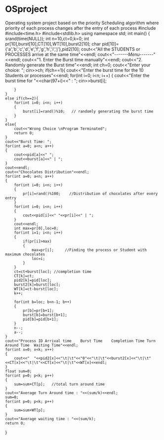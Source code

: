 # OSproject
Operating system project based on the priority Scheduling algorithm where priority of each process changes after the entry of each process
#include<iostream>
#include<time.h>
#include<stdlib.h>
using namespace std;
int main()
{
	srand(time(NULL));
	int n=10,ct=0,k=0;
	int pr[10],burst[10],CT[10],WT[10],burst2[10];
	char pid[10]={'a','b','c','d','e','f','g','h','i','j'},pid2[10];
	cout<<"All the STUDENTS or PROCESSES arrive at the same time"<<endl;
	cout<<"*-------Menu-------*"<<endl;
	cout<<"1. Enter the Burst time manually"<<endl;
	cout<<"2. Randomly generate the Burst time"<<endl;
	int ch=0;
	cout<<"Enter your choice: ";
	cin>>ch;
	if(ch==1){
		cout<<"Enter the burst time for the 10 Students or processes"<<endl;
		for(int i=0; i<n; i++)
		{
			cout<<"Enter the burst time for "<<char(97+i)<<" : ";
			cin>>burst[i];
		
		}
	}
	else if(ch==2){
		for(int i=0; i<n; i++)
		{
			burst[i]=rand()%10;   // randomly generating the burst time
		}
	}
	else{
		cout<<"Wrong Choice \nProgram Terminated";
		return 0;
	}
	cout<<"Burst Time: ";
	for(int a=0; a<n; a++)
	{
		cout<<pid[a]<<" ";
		cout<<burst[a]<<" | ";
	}
	cout<<endl;
	cout<<"Chocolates Distribution"<<endl;
	for(int a=0; a<n; a++)
	{
		for(int i=0; i<n; i++)
		{
			pr[i]=rand()%100;    //Distribution of chocolates after every entry
		}
		for(int i=0; i<n; i++)
		{
			cout<<pid[i]<<" "<<pr[i]<<" | ";
		}
		cout<<endl;
		int max=pr[0],loc=0;
		for(int i=1; i<n; i++)
		{
			if(pr[i]>max)
			{
				max=pr[i];     //Finding the process or Student with maximum chocolates
				loc=i;
			}
		}
		ct=ct+burst[loc]; //completion time
		CT[k]=ct;   
		pid2[k]=pid[loc];
		burst2[k]=burst[loc];
		WT[k]=ct-burst[loc];
		k++;
		
		for(int b=loc; b<n-1; b++)
		{
			pr[b]=pr[b+1];
			burst[b]=burst[b+1];  
			pid[b]=pid[b+1];
		}
		n--;
		a--;	
	}
	cout<<"Process ID Arrival time    Burst Time    Completion Time Turn Around Time  Waiting Time"<<endl;
	for(int x=0; x<k; x++)
	{
		cout<<"  "<<pid2[x]<<"\t|\t"<<"0"<<"\t|\t"<<burst2[x]<<"\t|\t"<<CT[x]<<"\t|\t"<<CT[x]<<"\t|\t"<<WT[x]<<endl;	
	}
	float sum=0;
	for(int p=0; p<k; p++)
	{
		sum=sum+CT[p];   //total turn around time
	}
	cout<<"Average Turn Around time : "<<(sum/k)<<endl;
	sum=0;
	for(int p=0; p<k; p++)
	{
		sum=sum+WT[p];
	}
	cout<<"Average waiting time : "<<(sum/k);
	return 0;
}
